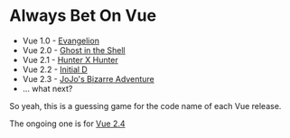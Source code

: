 # Always Bet On Vue

- Vue 1.0 - [Evangelion](https://github.com/vuejs/vue/releases/tag/v1.0.0)
- Vue 2.0 - [Ghost in the Shell](https://github.com/vuejs/vue/releases/tag/v2.0.0)
- Vue 2.1 - [Hunter X Hunter](https://github.com/vuejs/vue/releases/tag/v2.1.0)
- Vue 2.2 - [Initial D](https://github.com/vuejs/vue/releases/tag/v2.2.0)
- Vue 2.3 - [JoJo's Bizarre Adventure](https://github.com/vuejs/vue/releases/tag/v2.3.0)
- ... what next?

So yeah, this is a guessing game for the code name of each Vue release.

The ongoing one is for [Vue 2.4](https://github.com/egoist/always-bet-on-vue/issues/1)